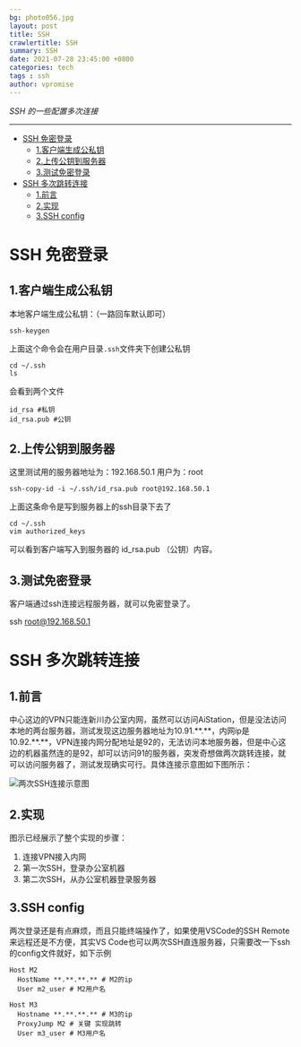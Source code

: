 ```yaml
---
bg: photo056.jpg
layout: post
title: SSH
crawlertitle: SSH
summary: SSH
date: 2021-07-28 23:45:00 +0800
categories: tech
tags : ssh
author: vpromise
---
```


*SSH 的一些配置多次连接*

---

- [SSH 免密登录](#ssh-免密登录)
  - [1.客户端生成公私钥](#1客户端生成公私钥)
  - [2.上传公钥到服务器](#2上传公钥到服务器)
  - [3.测试免密登录](#3测试免密登录)
- [SSH 多次跳转连接](#ssh-多次跳转连接)
  - [1.前言](#1前言)
  - [2.实现](#2实现)
  - [3.SSH config](#3ssh-config)

# SSH 免密登录
## 1.客户端生成公私钥
本地客户端生成公私钥：（一路回车默认即可）
```
ssh-keygen
```
上面这个命令会在用户目录`.ssh`文件夹下创建公私钥
```
cd ~/.ssh
ls
```
会看到两个文件
```
id_rsa #私钥
id_rsa.pub #公钥
```
## 2.上传公钥到服务器
这里测试用的服务器地址为：192.168.50.1
用户为：root
```
ssh-copy-id -i ~/.ssh/id_rsa.pub root@192.168.50.1
```
上面这条命令是写到服务器上的ssh目录下去了
```
cd ~/.ssh
vim authorized_keys
```
可以看到客户端写入到服务器的 id_rsa.pub （公钥）内容。

## 3.测试免密登录
客户端通过ssh连接远程服务器，就可以免密登录了。

ssh root@192.168.50.1

# SSH 多次跳转连接
## 1.前言

中心这边的VPN只能连新川办公室内网，虽然可以访问AiStation，但是没法访问本地的两台服务器，测试发现这边服务器地址为10.91.\*\*.\*\*，内网ip是10.92.\*\*.\*\*，VPN连接内网分配地址是92的，无法访问本地服务器，但是中心这边的机器虽然连的是92，却可以访问91的服务器，突发奇想做两次跳转连接，就可以访问服务器了，测试发现确实可行。具体连接示意图如下图所示：

![两次SSH连接示意图](https://i.loli.net/2021/07/29/NMceHIZi9fXwJPm.png)
## 2.实现

图示已经展示了整个实现的步骤：
1. 连接VPN接入内网
2. 第一次SSH，登录办公室机器
3. 第二次SSH，从办公室机器登录服务器
   
## 3.SSH config

两次登录还是有点麻烦，而且只能终端操作了，如果使用VSCode的SSH Remote来远程还是不方便，其实VS Code也可以两次SSH直连服务器，只需要改一下ssh的config文件就好，如下示例
```
Host M2
  HostName **.**.**.** # M2的ip
  User m2_user # M2用户名
  
Host M3
  Hostname **.**.**.** # M3的ip
  ProxyJump M2 # 关键 实现跳转
  User m3_user # M3用户名
```
